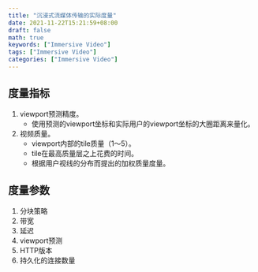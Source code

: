 ```yaml
---
title: "沉浸式流媒体传输的实际度量"
date: 2021-11-22T15:21:59+08:00
draft: false
math: true
keywords: ["Immersive Video"]
tags: ["Immersive Video"]
categories: ["Immersive Video"]
---
```


##  度量指标

1. viewport预测精度。
   + 使用预测的viewport坐标和实际用户的viewport坐标的大圈距离来量化。
2. 视频质量。
   + viewport内部的tile质量（1～5）。
   + tile在最高质量层之上花费的时间。
   + 根据用户视线的分布而提出的加权质量度量。

## 度量参数

1. 分块策略
2. 带宽
3. 延迟
4. viewport预测
5. HTTP版本
6. 持久化的连接数量

